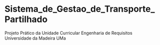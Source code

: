 # Sistema_de_Gestao_de_Transporte_Partilhado
Projeto Prático da Unidade Curricular Engenharia de Requisitos
Universidade da Madeira UMa

